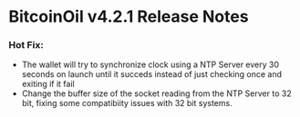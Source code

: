 # BitcoinOil v4.2.1 Release Notes

### Hot Fix:

- The wallet will try to synchronize clock using a NTP Server every 30 seconds on launch until it succeds instead of just checking once and exiting if it fail
- Change the buffer size of the socket reading from the NTP Server to 32 bit, fixing some compatibiity issues with 32 bit systems.
